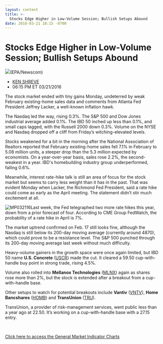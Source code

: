 ```yaml
---
layout: content
title: >-
  Stocks Edge Higher in Low-Volume Session; Bullish Setups Abound
date: 2016-03-21 18:15 -0700
---
```



Stocks Edge Higher in Low-Volume Session; Bullish Setups Abound
================================================================


![](https://www.investors.com/wp-content/uploads/2016/03/BIGPIC-032116-Newscom.jpg)(EPA/Newscom)




* [KEN SHREVE](https://www.investors.com/author/shrevek/ "Posts by KEN SHREVE")
* 06:15 PM ET 03/21/2016




The stock market ended with tiny gains Monday, undeterred by weak February existing-home sales data and comments from Atlanta Fed President Jeffrey Lacker, a well-known inflation hawk.


The Nasdaq led the way, rising 0.3%. The S&P 500 and Dow Jones industrial average added 0.1%. The IBD 50 inched up less than 0.1%, and small caps lagged, with the Russell 2000 down 0.3%. Volume on the NYSE and Nasdaq dropped off a cliff from Friday’s witching-elevated levels.


Stocks weakened for a bit in the morning after the National Association of Realtors reported that February existing-home sales fell 7.1% in February to 5.08 million units, a steeper drop than the 5.3 million expected by economists. On a year-over-year basis, sales rose 2.2%, the second-weakest in a year. IBD's homebuilding industry group underperformed, falling 0.6%.


Meanwhile, interest rate-hike talk is still an area of focus for the stock market but seems to carry less weight than it has in the past. That was evident Monday when Lacker, the Richmond Fed President, said a rate hike could come as early as the April meeting. The statement didn’t stir much excitement at all.


![MP032116](https://www.investors.com/wp-content/uploads/2016/03/MP032116-180x300.jpg)Last week, the Fed telegraphed two more rate hikes this year, down from a prior forecast of four. According to CME Group FedWatch, the probability of a rate hike in April is 7%.


The market uptrend confirmed on Feb. 17 still looks fine, although the Nasdaq is still below its 200-day moving average (currently around 4870), which could prove to be a resistance level. The S&P 500 punched through its 200-day moving average last week without much difficulty.


Heavy-volume gainers in the growth space were once again limited, but IBD 50 name **U.S. Concrete** ([USCR](https://research.investors.com/quote.aspx?symbol=USCR)) made the cut. It cleared a 59.50 cup-with-handle buy point in strong trade, rising 4.5%.


Volume also rolled into **Mellanox Technologies** ([MLNX](https://research.investors.com/quote.aspx?symbol=MLNX)) again as shares rose more than 2%, but the stock is extended after a breakout from a cup-with-handle base.


Other setups to watch for potential breakouts include **Vantiv** ([VNTV](https://research.investors.com/quote.aspx?symbol=VNTV)), **Home Bancshares** ([HOMB](https://research.investors.com/quote.aspx?symbol=HOMB)) and **TransUnion** ([TRU](https://research.investors.com/quote.aspx?symbol=TRU)).


TransUnion, a provider of risk-management services, went public less than a year ago at 22.50. It’s working on a cup-with-handle base with a 27.15 entry.


 


[Click here to access the General Market Indicator Charts](https://www.investors.com/wp-content/uploads/2016/03/GMI_032216.pdf)




